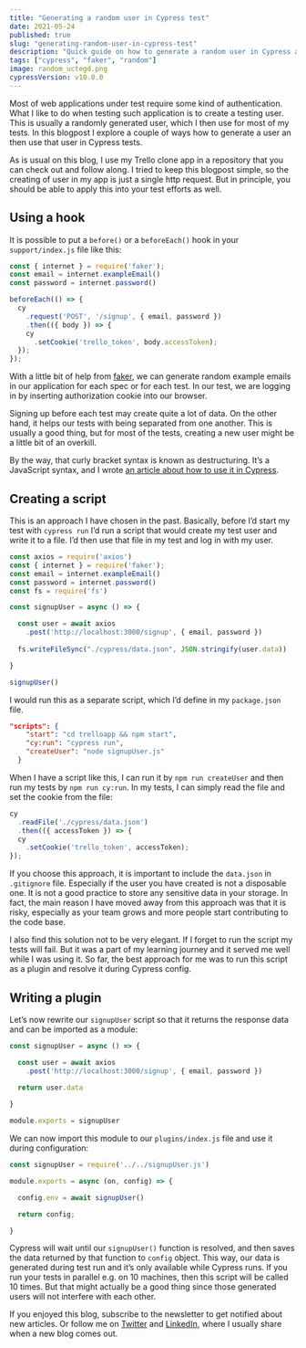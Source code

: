 ```yaml
---
title: "Generating a random user in Cypress test"
date: 2021-05-24
published: true
slug: "generating-random-user-in-cypress-test"
description: "Quick guide on how to generate a random user in Cypress and an explanation of various ways on how to integrate that data into Cypress test."
tags: ["cypress", "faker", "random"]
image: random_uctegd.png
cypressVersion: v10.0.0
---
```

Most of web applications under test require some kind of authentication. What I like to do when testing such application is to create a testing user. This is usually a randomly generated user, which I then use for most of my tests. In this blogpost I explore a couple of ways how to generate a user an then use that user in Cypress tests. 

As is usual on this blog, I use my Trello clone app in a repository that you can check out and follow along. I tried to keep this blogpost simple, so the creating of user in my app is just a single http request. But in principle, you should be able to apply this into your test efforts as well.

## Using a hook
It is possible to put a `before()` or a `beforeEach()` hook in your `support/index.js` file like this:

```js [./cypress/support/index.js]
const { internet } = require('faker');
const email = internet.exampleEmail()
const password = internet.password()

beforeEach(() => {
  cy
    .request('POST', '/signup', { email, password })
    .then(({ body }) => {
    cy
      .setCookie('trello_token', body.accessToken);
  });
});
```
With a little bit of help from [faker](https://www.npmjs.com/package/faker), we can generate random example emails in our application for each spec or for each test. In our test, we are logging in by inserting authorization cookie into our browser. 

Signing up before each test may create quite a lot of data. On the other hand, it helps our tests with being separated from one another. This is usually a good thing, but for most of the tests, creating a new user might be a little bit of an overkill.

By the way, that curly bracket syntax is known as destructuring. It’s a JavaScript syntax, and I wrote [an article about how to use it in Cypress](/using-destructuring-in-cypress).

## Creating a script
This is an approach I have chosen in the past. Basically, before I’d start my test with `cypress run` I’d run a script that would create my test user and write it to a file. I’d then use that file in my test and log in with my user.

```js [signup.js]
const axios = require('axios')
const { internet } = require('faker');
const email = internet.exampleEmail()
const password = internet.password()
const fs = require('fs')

const signupUser = async () => {

  const user = await axios
    .post('http://localhost:3000/signup', { email, password })
      
  fs.writeFileSync("./cypress/data.json", JSON.stringify(user.data))

}

signupUser()
```
I would run this as a separate script, which I’d define in my `package.json` file.

```json [package.json]
"scripts": {
    "start": "cd trelloapp && npm start",
    "cy:run": "cypress run",
    "createUser": "node signupUser.js"
  }
```
When I have a script like this, I can run it by `npm run createUser` and then run my tests by `npm run cy:run`. In my tests, I can simply read the file and set the cookie from the file:
```js
cy
  .readFile('./cypress/data.json')
  .then(({ accessToken }) => {
  cy
    .setCookie('trello_token', accessToken);
}); 
```
If you choose this approach, it is important to include the `data.json` in `.gitignore` file. Especially if the user you have created is not a disposable one. It is not a good practice to store any sensitive data in your storage. In fact, the main reason I have moved away from this approach was that it is risky, especially as your team grows and more people start contributing to the code base.

I also find this solution not to be very elegant. If I forget to run the script my tests will fail. But it was a part of my learning journey and it served me well while I was using it. So far, the best approach for me was to run this script as a plugin and resolve it during Cypress config.

## Writing a plugin
Let’s now rewrite our `signupUser` script so that it returns the response data and can be imported as a module:
```js {6,10} [signupUser.js] 
const signupUser = async () => {

  const user = await axios
    .post('http://localhost:3000/signup', { email, password })
      
  return user.data

}

module.exports = signupUser
```

We can now import this module to our `plugins/index.js` file and use it during configuration:
```js [cypress/plugins/index.js]
const signupUser = require('../../signupUser.js')

module.exports = async (on, config) => {

  config.env = await signupUser()

  return config;

}
```

Cypress will wait until our `signupUser()` function is resolved, and then saves the data returned by that function to `config` object. This way, our data is generated during test run and it’s only available while Cypress runs. If you run your tests in parallel e.g. on 10 machines, then this script will be called 10 times. But that might actually be a good thing since those generated users will not interfere with each other.

If you enjoyed this blog, subscribe to the newsletter to get notified about new articles. Or follow me on [Twitter](https://twitter.com/filip_hric/) and [LinkedIn](https://www.linkedin.com/in/filip-hric-11a5b1126/), where I usually share when a new blog comes out.
